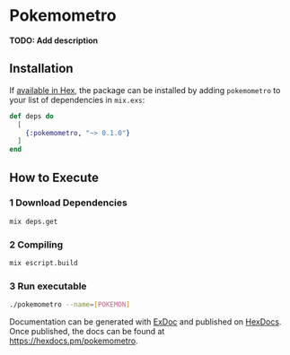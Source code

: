# Pokemometro

**TODO: Add description**

## Installation

If [available in Hex](https://hex.pm/docs/publish), the package can be installed
by adding `pokemometro` to your list of dependencies in `mix.exs`:

```elixir
def deps do
  [
    {:pokemometro, "~> 0.1.0"}
  ]
end
```

## How to Execute

### 1 Download Dependencies

```sh
mix deps.get
```

### 2 Compiling

```sh
mix escript.build
```

### 3 Run executable

```sh
./pokemometro --name=[POKEMON]
```

Documentation can be generated with [ExDoc](https://github.com/elixir-lang/ex_doc)
and published on [HexDocs](https://hexdocs.pm). Once published, the docs can
be found at <https://hexdocs.pm/pokemometro>.
